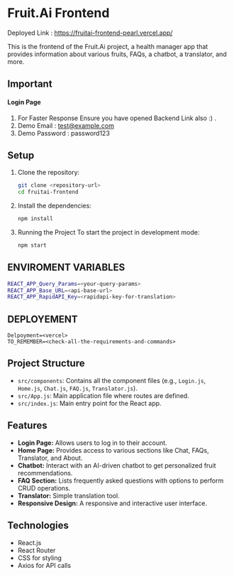 # Fruit.Ai Frontend
 Deployed Link : https://fruitai-frontend-pearl.vercel.app/
 
This is the frontend of the Fruit.Ai project, a health manager app that provides information about various fruits, FAQs, a chatbot, a translator, and more.

## Important
#### Login Page 
1. For Faster Response Ensure you have opened Backend Link also :) .
2. Demo Email : test@example.com
3. Demo Password : password123

## Setup

1. Clone the repository:
   ```bash
   git clone <repository-url>
   cd fruitai-frontend
   ```
2. Install the dependencies:
   ```bash
   npm install
   ```
3. Running the Project
   To start the project in development mode:
   ```bash
   npm start
   ```

## ENVIROMENT VARIABLES
```bash
REACT_APP_Query_Params=<your-query-params>
REACT_APP_Base_URL=<api-base-url>
REACT_APP_RapidAPI_Key=<rapidapi-key-for-translation>
```

## DEPLOYEMENT
```
Delpoyment=<vercel>
TO_REMEMBER=<check-all-the-requirements-and-commands>
```


## Project Structure
- `src/components`: Contains all the component files (e.g., `Login.js`, `Home.js`, `Chat.js`, `FAQ.js`, `Translator.js`).
- `src/App.js`: Main application file where routes are defined.
- `src/index.js`: Main entry point for the React app.

## Features
- **Login Page:** Allows users to log in to their account.
- **Home Page:** Provides access to various sections like Chat, FAQs, Translator, and About.
- **Chatbot:** Interact with an AI-driven chatbot to get personalized fruit recommendations.
- **FAQ Section:** Lists frequently asked questions with options to perform CRUD operations.
- **Translator:** Simple translation tool.
- **Responsive Design:** A responsive and interactive user interface.

## Technologies
- React.js
- React Router
- CSS for styling
- Axios for API calls
